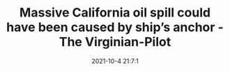 ---
"title": "Massive California oil spill could have been caused by ship’s anchor - The Virginian-Pilot"
"date": "2021-10-4 21:7:1"
"feed_name": "GOOGLENEWSDRILLING"
"feed_website": "https://news.google.com/search?q=drilling%2Bincident&hl=en-US&gl=US&ceid=US:en"
"feed_rss": "https://news.google.com/rss/search?q=drilling%2Bincident&hl=en-US&gl=US&ceid=US:en"
"link": "https://www.pilotonline.com/nation-world/ct-aud-nw-oil-spill-california-20211004-c37okqpl4zcgraq3nzefgjuknq-story.html"
"source": "{'href': 'https://www.pilotonline.com', 'title': 'The Virginian-Pilot'}"
"file": "_posts/2021-1-1-705ce7c2d87e7b3e681745e03df26ef3d3c59fb6.md"
"accident": "1"
"drilling": "1"
"dead": "0"
"injured": "0"
"arrested": "0"
"place": "unknown place"
"where": "unknown site"
"causes": "unknown"
"place_uri": "unknown place"
---